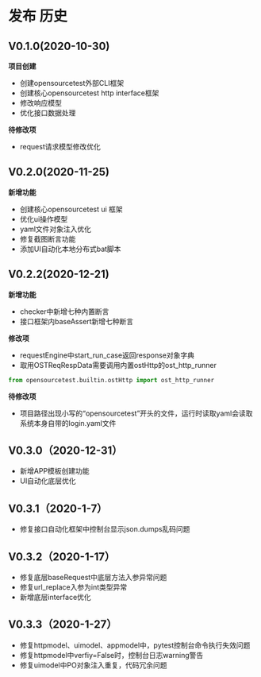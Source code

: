 # 发布 历史

## V0.1.0(2020-10-30)

**项目创建**

- 创建opensourcetest外部CLI框架
- 创建核心opensourcetest http interface框架
- 修改响应模型
- 优化接口数据处理

**待修改项**

- request请求模型修改优化

## V0.2.0(2020-11-25)

**新增功能**

- 创建核心opensourcetest ui 框架
- 优化ui操作模型
- yaml文件对象注入优化
- 修复截图断言功能
- 添加UI自动化本地分布式bat脚本

## V0.2.2(2020-12-21)

**新增功能**

- checker中新增七种内置断言
- 接口框架内baseAssert新增七种断言

**修改项**

- requestEngine中start_run_case返回response对象字典
- 取用OSTReqRespData需要调用内置ostHttp的ost_http_runner

~~~python
from opensourcetest.builtin.ostHttp import ost_http_runner
~~~

**待修改项**

- 项目路径出现小写的“opensourcetest”开头的文件，运行时读取yaml会读取系统本身自带的login.yaml文件

## V0.3.0（2020-12-31）

- 新增APP模板创建功能
- UI自动化底层优化

## V0.3.1（2020-1-7）

- 修复接口自动化框架中控制台显示json.dumps乱码问题

## V0.3.2（2020-1-17）

- 修复底层baseRequest中底层方法入参异常问题
- 修复url_replace入参为int类型异常
- 新增底层interface优化

## V0.3.3（2020-1-27）

- 修复httpmodel、uimodel、appmodel中，pytest控制台命令执行失效问题
- 修复httpmodel中verfiy=False时，控制台日志warning警告
- 修复uimodel中PO对象注入重复，代码冗余问题